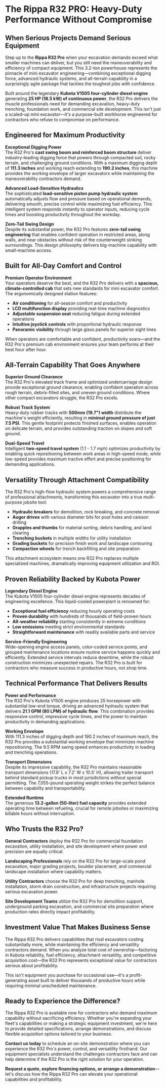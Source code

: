 # The Rippa R32 PRO: Heavy-Duty Performance Without Compromise

## When Serious Projects Demand Serious Equipment

Step up to the **Rippa R32 Pro** when your excavation demands exceed what smaller machines can deliver, but you still need the maneuverability and efficiency of compact equipment. This 3.2-ton powerhouse represents the pinnacle of mini excavator engineering—combining exceptional digging force, advanced hydraulic systems, and all-terrain capability in a surprisingly agile package that tackles the toughest jobs with confidence.

Built around the legendary **Kubota V1505 four-cylinder diesel engine** generating **25 HP (18.5 kW) of continuous power**, the R32 Pro delivers the muscle professionals need for demanding excavation, heavy-duty trenching, foundation work, and commercial site development. This isn't just a scaled-up mini excavator—it's a purpose-built workhorse engineered for contractors who refuse to compromise on performance.

## Engineered for Maximum Productivity

**Exceptional Digging Power**  
The R32 Pro's **cast swing boom and reinforced boom structure** deliver industry-leading digging force that powers through compacted soil, rocky terrain, and challenging ground conditions. With a maximum digging depth of **111.3 inches** and working reach extending to **190.2 inches**, this machine provides the working envelope of larger excavators while maintaining the maneuverability contractors demand.

**Advanced Load-Sensitive Hydraulics**  
The sophisticated **load-sensitive piston pump hydraulic system** automatically adjusts flow and pressure based on operational demands, delivering smooth, precise control while maximizing fuel efficiency. This intelligent system responds instantly to operator inputs, reducing cycle times and boosting productivity throughout the workday.

**Zero-Tail Swing Design**  
Despite its substantial power, the R32 Pro features **zero-tail swing engineering** that enables confident operation in restricted areas, along walls, and near obstacles without risk of the counterweight striking surroundings. This design philosophy delivers big-machine capability with small-machine access.

## Built for All-Day Comfort and Control

**Premium Operator Environment**  
Your operators deserve the best, and the R32 Pro delivers with a **spacious, climate-controlled cab** that sets new standards for mini excavator comfort. The ergonomically designed station features:

- **Air conditioning** for all-season comfort and productivity
- **LCD multifunction display** providing real-time machine diagnostics
- **Adjustable suspension seat** reducing fatigue during extended operations
- **Intuitive joystick controls** with proportional hydraulic response
- **Panoramic visibility** through large glass panels for superior sight lines

When operators are comfortable and confident, productivity soars—and the R32 Pro's premium cab environment ensures your team performs at their best hour after hour.

## All-Terrain Capability That Goes Anywhere

**Superior Ground Clearance**  
The R32 Pro's elevated track frame and optimized undercarriage design provide exceptional ground clearance, enabling confident operation across rough terrain, debris-filled sites, and uneven ground conditions. Where other compact excavators struggle, the R32 Pro excels.

**Robust Track System**  
Heavy-duty rubber tracks with **500mm (19.7") width** distribute the machine's weight efficiently, resulting in **minimal ground pressure of just 7.5 PSI**. This gentle footprint protects finished surfaces, enables operation on delicate terrain, and provides outstanding traction on slopes and soft ground.

**Dual-Speed Travel**  
Intelligent **two-speed travel system** (1.1 - 1.7 mph) optimizes productivity by enabling quick repositioning between work areas in high-speed mode, while low-speed provides maximum tractive effort and precise positioning for demanding applications.

## Versatility Through Attachment Compatibility

The R32 Pro's high-flow hydraulic system powers a comprehensive range of professional attachments, transforming this excavator into a true multi-purpose jobsite tool:

- **Hydraulic breakers** for demolition, rock breaking, and concrete removal
- **Auger drives** with various diameter bits for post holes and caisson drilling
- **Grapples and thumbs** for material sorting, debris handling, and land clearing
- **Trenching buckets** in multiple widths for utility installation
- **Grading buckets** for precision finish work and landscape contouring
- **Compaction wheels** for trench backfilling and site preparation

This attachment ecosystem means one R32 Pro replaces multiple specialized machines, dramatically improving equipment utilization and ROI.

## Proven Reliability Backed by Kubota Power

**Legendary Diesel Engine**  
The Kubota V1505 four-cylinder diesel engine represents decades of engineering excellence. This liquid-cooled powerplant is renowned for:

- **Exceptional fuel efficiency** reducing hourly operating costs
- **Proven durability** with hundreds of thousands of field-proven hours
- **All-weather reliability** starting consistently in extreme conditions
- **Low emissions** meeting strict environmental standards
- **Straightforward maintenance** with readily available parts and service

**Service-Friendly Engineering**  
Wide-opening engine access panels, color-coded service points, and grouped maintenance locations ensure routine service happens quickly and efficiently. Extended service intervals reduce downtime, while the robust construction minimizes unexpected repairs. The R32 Pro is built for contractors who measure success in productive hours, not shop time.

## Technical Performance That Delivers Results

**Power and Performance**  
The R32 Pro's Kubota V1505 engine produces 25 horsepower with substantial low-end torque, driving an advanced hydraulic system that delivers **21.1 GPM (80 LPM) of hydraulic flow**. This combination provides responsive control, impressive cycle times, and the power to maintain productivity in demanding applications.

**Working Envelope**  
With 111.3 inches of digging depth and 190.2 inches of maximum reach, the R32 Pro provides a substantial working envelope that minimizes machine repositioning. The 9.5 RPM swing speed enhances productivity in loading and trenching operations.

**Transport Dimensions**  
Despite its impressive capability, the R32 Pro maintains reasonable transport dimensions (17.8' L x 7.2' W x 10.5' H), allowing trailer transport behind standard pickup trucks in most jurisdictions without special permitting. The 7,055-pound operating weight strikes the perfect balance between capability and transportability.

**Extended Runtime**  
The generous **13.2-gallon (50-liter) fuel capacity** provides extended operating time between refueling, crucial for remote jobsites or maximizing billable hours without interruption.

## Who Trusts the R32 Pro?

**General Contractors** deploy the R32 Pro for commercial foundation excavation, utility installation, and site development where power and precision are equally critical.

**Landscaping Professionals** rely on the R32 Pro for large-scale pond excavation, major grading projects, boulder placement, and commercial landscape installation where capability matters.

**Utility Contractors** choose the R32 Pro for deep trenching, manhole installation, storm drain construction, and infrastructure projects requiring serious excavation power.

**Site Development Teams** utilize the R32 Pro for demolition support, underground parking excavation, and commercial site preparation where production rates directly impact profitability.

## Investment Value That Makes Business Sense

The Rippa R32 Pro delivers capabilities that rival excavators costing substantially more, while maintaining the efficiency and versatility contractors demand. When you analyze total cost of ownership—factoring in Kubota reliability, fuel efficiency, attachment versatility, and competitive acquisition cost—the R32 Pro represents exceptional value for contractors serious about profitability.

This isn't equipment you purchase for occasional use—it's a profit-generating asset built to deliver thousands of productive hours while requiring minimal unscheduled maintenance.

## Ready to Experience the Difference?

The Rippa R32 Pro is available now for contractors who demand maximum capability without sacrificing efficiency. Whether you're expanding your fleet's capabilities or making a strategic equipment investment, we're here to provide detailed specifications, arrange demonstrations, and discuss flexible acquisition options tailored to your business.

**Contact us today** to schedule an on-site demonstration where you can experience the R32 Pro's power, control, and versatility firsthand. Our equipment specialists understand the challenges contractors face and can help determine if the R32 Pro is the right solution for your operation.

**Request a quote, explore financing options, or arrange a demonstration**—let's discuss how the Rippa R32 Pro can elevate your operational capabilities and profitability.
